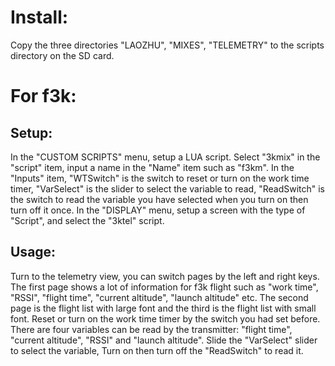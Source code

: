 
Install:
======
Copy the three directories "LAOZHU", "MIXES", "TELEMETRY" to the scripts directory on the SD card.


For f3k:
======
Setup:
------
In the "CUSTOM SCRIPTS" menu, setup a LUA script. Select "3kmix" in the "script" item, input a name in the "Name" item such as "f3km". In the "Inputs" item, "WTSwitch" is the switch to reset or turn on the work time timer, "VarSelect" is the slider to select the variable to read, "ReadSwitch" is the switch to read the variable you have selected when you turn on then turn off it once.
In the "DISPLAY" menu, setup a screen with the type of "Script", and select the "3ktel" script.

Usage:
------
Turn to the telemetry view, you can switch pages by the left and right keys. The first page shows a lot of information for f3k flight such as "work time", "RSSI", "flight time", "current altitude", "launch altitude" etc. The second page is the flight list with large font and the third is the flight list with small font.
Reset or turn on the work time timer by the switch you had set before.
There are four variables can be read by the transmitter: "flight time", "current altitude", "RSSI" and "launch altitude".  Slide the "VarSelect" slider to select the variable, Turn on then turn off the "ReadSwitch" to read it.
